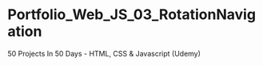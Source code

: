 # Portfolio_Web_JS_03_RotationNavigation
50 Projects In 50 Days - HTML, CSS &amp; Javascript (Udemy)

<!-- Simple four step progress that changes forwards or backwards with button presses.

![Image1](./project/1.png)\
![Image2](./project/2.png)\
![Image3](./project/3.png)\
![Image4](./project/4.png) -->
